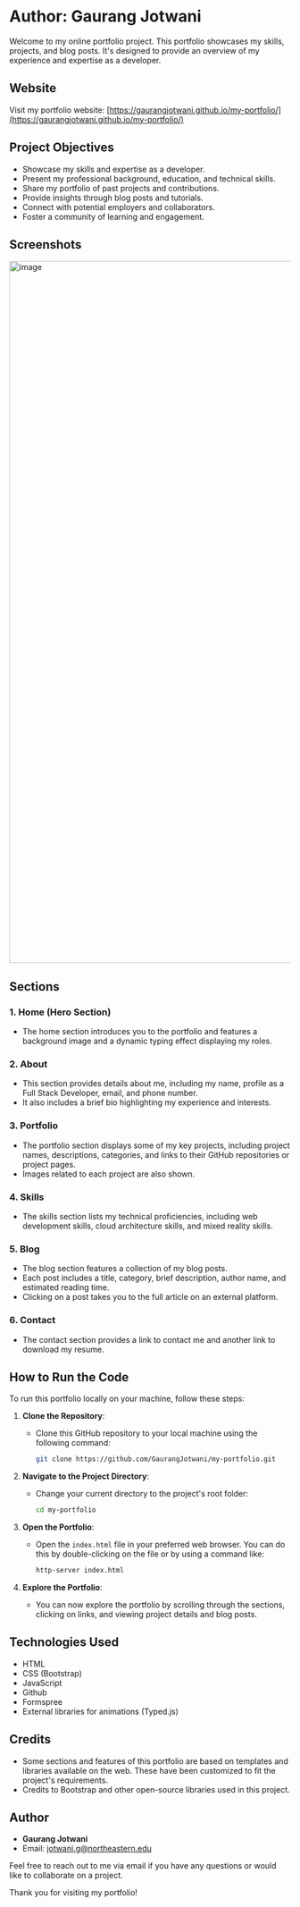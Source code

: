 # Author: Gaurang Jotwani

Welcome to my online portfolio project. This portfolio showcases my skills, projects, and blog posts. It's designed to provide an overview of my experience and expertise as a developer.

## Website

Visit my portfolio website: [https://gaurangjotwani.github.io/my-portfolio/](https://gaurangjotwani.github.io/my-portfolio/)

## Project Objectives

- Showcase my skills and expertise as a developer.
- Present my professional background, education, and technical skills.
- Share my portfolio of past projects and contributions.
- Provide insights through blog posts and tutorials.
- Connect with potential employers and collaborators.
- Foster a community of learning and engagement.

## Screenshots
<img width="1256" alt="image" src="https://github.com/GaurangJotwani/my-portfolio/assets/48160866/666d783a-1271-4da9-a703-c127ebbf9456">



## Sections

### 1. Home (Hero Section)

- The home section introduces you to the portfolio and features a background image and a dynamic typing effect displaying my roles.

### 2. About

- This section provides details about me, including my name, profile as a Full Stack Developer, email, and phone number.
- It also includes a brief bio highlighting my experience and interests.

### 3. Portfolio

- The portfolio section displays some of my key projects, including project names, descriptions, categories, and links to their GitHub repositories or project pages.
- Images related to each project are also shown.

### 4. Skills

- The skills section lists my technical proficiencies, including web development skills, cloud architecture skills, and mixed reality skills.

### 5. Blog

- The blog section features a collection of my blog posts.
- Each post includes a title, category, brief description, author name, and estimated reading time.
- Clicking on a post takes you to the full article on an external platform.

### 6. Contact

- The contact section provides a link to contact me and another link to download my resume.

## How to Run the Code

To run this portfolio locally on your machine, follow these steps:

1. **Clone the Repository**:

   - Clone this GitHub repository to your local machine using the following command:
     ```bash
     git clone https://github.com/GaurangJotwani/my-portfolio.git
     ```

2. **Navigate to the Project Directory**:

   - Change your current directory to the project's root folder:
     ```bash
     cd my-portfolio
     ```

3. **Open the Portfolio**:

   - Open the `index.html` file in your preferred web browser. You can do this by double-clicking on the file or by using a command like:
     ```bash
     http-server index.html
     ```

4. **Explore the Portfolio**:
   - You can now explore the portfolio by scrolling through the sections, clicking on links, and viewing project details and blog posts.

## Technologies Used

- HTML
- CSS (Bootstrap)
- JavaScript
- Github
- Formspree
- External libraries for animations (Typed.js)

## Credits

- Some sections and features of this portfolio are based on templates and libraries available on the web. These have been customized to fit the project's requirements.
- Credits to Bootstrap and other open-source libraries used in this project.

## Author

- **Gaurang Jotwani**
- Email: jotwani.g@northeastern.edu

Feel free to reach out to me via email if you have any questions or would like to collaborate on a project.

Thank you for visiting my portfolio!
